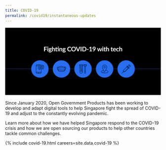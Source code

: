```yaml
---
title: COVID-19
permalink: /covid19/instantaneous-updates
---
```

![Alt text for image on Isomer site](/images/covid-banner.png)

Since January 2020, Open Government Products has been working to develop and adapt digital tools to help Singapore fight the spread of COVID-19 and adjust to the constantly evolving pandemic. 

Learn more about how we have helped Singapore respond to the COVID-19 crisis and how we are open sourcing our products to help other countries tackle common challenges.



{% include covid-19.html careers=site.data.covid-19 %}